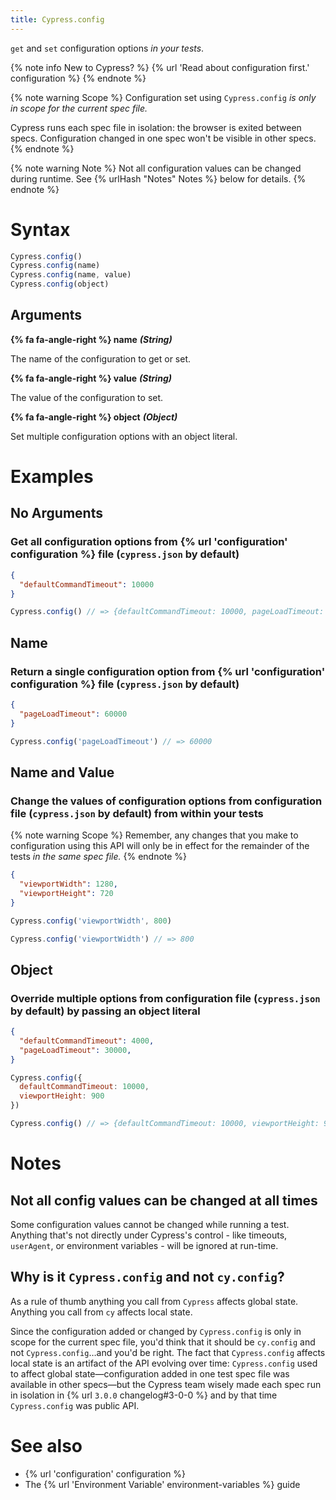 ```yaml
---
title: Cypress.config
---
```


`get` and `set` configuration options *in your tests*.

{% note info New to Cypress? %}
{% url 'Read about configuration first.' configuration %}
{% endnote %}

{% note warning Scope %}
Configuration set using `Cypress.config` _is only in scope for the current spec file._

Cypress runs each spec file in isolation: the browser is exited between specs. Configuration changed in one spec won't be visible in other specs.
{% endnote %}

{% note warning Note %}
Not all configuration values can be changed during runtime. See {% urlHash "Notes" Notes %} below for details.
{% endnote %}


# Syntax

```javascript
Cypress.config()
Cypress.config(name)
Cypress.config(name, value)
Cypress.config(object)
```

## Arguments

**{% fa fa-angle-right %} name**  ***(String)***

The name of the configuration to get or set.

**{% fa fa-angle-right %} value**  ***(String)***

The value of the configuration to set.

**{% fa fa-angle-right %} object**  ***(Object)***

Set multiple configuration options with an object literal.

# Examples

## No Arguments

### Get all configuration options from {% url 'configuration' configuration %} file (`cypress.json` by default)

```json
{
  "defaultCommandTimeout": 10000
}
```

<!-- textlint-disable -->

```javascript
Cypress.config() // => {defaultCommandTimeout: 10000, pageLoadTimeout: 30000, ...}
```
<!-- textlint-enable -->

## Name

### Return a single configuration option from {% url 'configuration' configuration %} file (`cypress.json` by default)

```json
{
  "pageLoadTimeout": 60000
}
```

```javascript
Cypress.config('pageLoadTimeout') // => 60000
```

## Name and Value

### Change the values of configuration options from configuration file (`cypress.json` by default) from within your tests

{% note warning Scope %}
Remember, any changes that you make to configuration using this API will only be in effect for the remainder of the tests _in the same spec file._
{% endnote %}

```json
{
  "viewportWidth": 1280,
  "viewportHeight": 720
}
```

```javascript
Cypress.config('viewportWidth', 800)

Cypress.config('viewportWidth') // => 800
```

## Object

### Override multiple options from configuration file (`cypress.json` by default) by passing an object literal

```json
{
  "defaultCommandTimeout": 4000,
  "pageLoadTimeout": 30000,
}
```

```javascript
Cypress.config({
  defaultCommandTimeout: 10000,
  viewportHeight: 900
})

Cypress.config() // => {defaultCommandTimeout: 10000, viewportHeight: 900, ...}
```

# Notes

## Not all config values can be changed at all times

Some configuration values cannot be changed while running a test. Anything that's not directly under Cypress's control - like timeouts, `userAgent`, or environment variables - will be ignored at run-time.

## Why is it `Cypress.config` and not `cy.config`?

As a rule of thumb anything you call from `Cypress` affects global state. Anything you call from `cy` affects local state.

Since the configuration added or changed by `Cypress.config` is only in scope for the current spec file, you'd think that it should be `cy.config` and not `Cypress.config`&hellip;and you'd be right. The fact that `Cypress.config` affects local state is an artifact of the API evolving over time: `Cypress.config` used to affect global state&mdash;configuration added in one test spec file was available in other specs&mdash;but the Cypress team wisely made each spec run in isolation in {% url `3.0.0` changelog#3-0-0 %} and by that time `Cypress.config` was public API.

# See also

- {% url 'configuration' configuration %}
- The {% url 'Environment Variable' environment-variables %} guide

